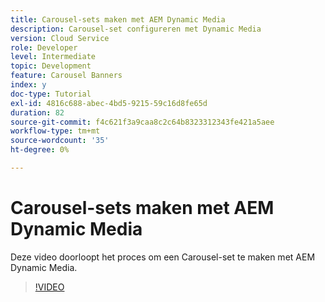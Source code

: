 ```yaml
---
title: Carousel-sets maken met AEM Dynamic Media
description: Carousel-set configureren met Dynamic Media
version: Cloud Service
role: Developer
level: Intermediate
topic: Development
feature: Carousel Banners
index: y
doc-type: Tutorial
exl-id: 4816c688-abec-4bd5-9215-59c16d8fe65d
duration: 82
source-git-commit: f4c621f3a9caa8c2c64b8323312343fe421a5aee
workflow-type: tm+mt
source-wordcount: '35'
ht-degree: 0%

---
```


# Carousel-sets maken met AEM Dynamic Media

Deze video doorloopt het proces om een Carousel-set te maken met AEM Dynamic Media.

>[!VIDEO](https://video.tv.adobe.com/v/335380?quality=12&learn=on)
